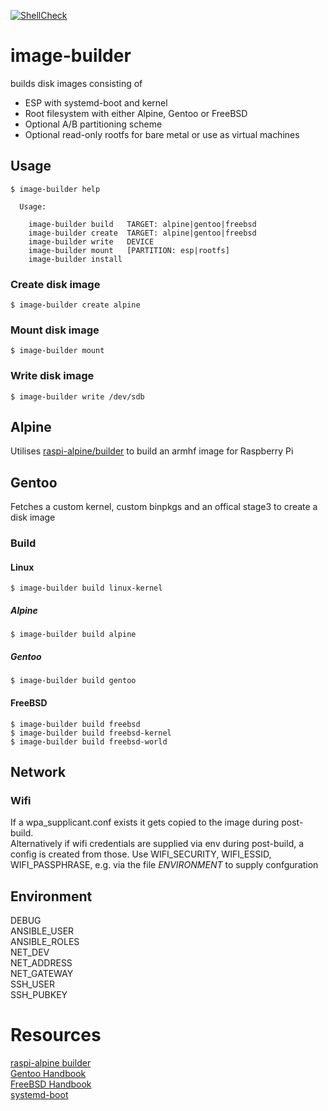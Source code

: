 [![ShellCheck](https://github.com/OpsBoost/image-builder/actions/workflows/shellcheck.yml/badge.svg)](https://github.com/OpsBoost/image-builder/actions/workflows/shellcheck.yml)
# image-builder
builds disk images consisting of
- ESP with systemd-boot and kernel
- Root filesystem with either Alpine, Gentoo or FreeBSD
- Optional A/B partitioning scheme
- Optional read-only rootfs
for bare metal or use as virtual machines
## Usage
```
$ image-builder help

  Usage:

    image-builder build   TARGET: alpine|gentoo|freebsd
    image-builder create  TARGET: alpine|gentoo|freebsd
    image-builder write   DEVICE
    image-builder mount   [PARTITION: esp|rootfs]
    image-builder install
```
### Create disk image
```
$ image-builder create alpine
```
### Mount disk image
```
$ image-builder mount
```
### Write disk image
```
$ image-builder write /dev/sdb
```
## Alpine
Utilises [raspi-alpine/builder](https://github.com/raspi-alpine/builder) to build an armhf image for Raspberry Pi
## Gentoo
Fetches a custom kernel, custom binpkgs and an offical stage3 to
create a disk image  
### Build
#### Linux
```
$ image-builder build linux-kernel
```
##### Alpine
```
$ image-builder build alpine
```
##### Gentoo
```
$ image-builder build gentoo
```
#### FreeBSD
```
$ image-builder build freebsd
$ image-builder build freebsd-kernel
$ image-builder build freebsd-world
```
## Network
### Wifi
If a wpa_supplicant.conf exists it gets copied to the image during post-build.  
Alternatively if wifi credentials are supplied via env during post-build,
a config is created from those. Use WIFI_SECURITY, WIFI_ESSID, WIFI_PASSPHRASE, e.g. via
the file *ENVIRONMENT* to supply confguration

## Environment
DEBUG  
ANSIBLE_USER  
ANSIBLE_ROLES  
NET_DEV  
NET_ADDRESS  
NET_GATEWAY  
SSH_USER  
SSH_PUBKEY  

# Resources
[raspi-alpine builder](https://github.com/raspi-alpine/builder)  
[Gentoo Handbook](https://wiki.gentoo.org/wiki/Handbook:AMD64)  
[FreeBSD Handbook](https://docs.freebsd.org/en/books/handbook/)  
[systemd-boot](https://www.freedesktop.org/software/systemd/man/systemd-boot.html)
